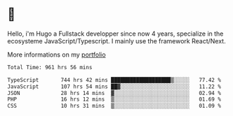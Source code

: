 # 👋 

Hello, i'm Hugo a Fullstack developper since now 4 years, specialize in the ecosysteme JavaScript/Typescript. I mainly use the framework React/Next.

More informations on my [portfolio](https://hcampos.fr)

<!--START_SECTION:waka-->

```txt
Total Time: 961 hrs 56 mins

TypeScript       744 hrs 42 mins ███████████████████▒░░░░░   77.42 %
JavaScript       107 hrs 54 mins ██▓░░░░░░░░░░░░░░░░░░░░░░   11.22 %
JSON             28 hrs 14 mins  ▓░░░░░░░░░░░░░░░░░░░░░░░░   02.94 %
PHP              16 hrs 12 mins  ▒░░░░░░░░░░░░░░░░░░░░░░░░   01.69 %
CSS              10 hrs 31 mins  ▒░░░░░░░░░░░░░░░░░░░░░░░░   01.09 %
```

<!--END_SECTION:waka-->
